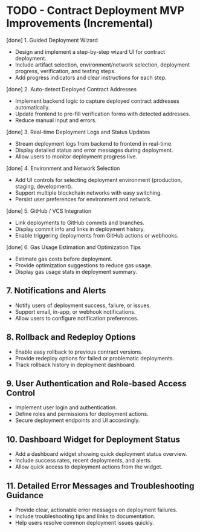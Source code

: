 # TODO - Contract Deployment MVP Improvements (Incremental)

[done] 1. Guided Deployment Wizard
- Design and implement a step-by-step wizard UI for contract deployment.
- Include artifact selection, environment/network selection, deployment progress, verification, and testing steps.
- Add progress indicators and clear instructions for each step.

[done] 2. Auto-detect Deployed Contract Addresses
- Implement backend logic to capture deployed contract addresses automatically.
- Update frontend to pre-fill verification forms with detected addresses.
- Reduce manual input and errors.

[done] 3. Real-time Deployment Logs and Status Updates
- Stream deployment logs from backend to frontend in real-time.
- Display detailed status and error messages during deployment.
- Allow users to monitor deployment progress live.

[done] 4. Environment and Network Selection
- Add UI controls for selecting deployment environment (production, staging, development).
- Support multiple blockchain networks with easy switching.
- Persist user preferences for environment and network.

[done] 5. GitHub / VCS Integration
- Link deployments to GitHub commits and branches.
- Display commit info and links in deployment history.
- Enable triggering deployments from GitHub actions or webhooks.

[done] 6. Gas Usage Estimation and Optimization Tips
- Estimate gas costs before deployment.
- Provide optimization suggestions to reduce gas usage.
- Display gas usage stats in deployment summary.

## 7. Notifications and Alerts
- Notify users of deployment success, failure, or issues.
- Support email, in-app, or webhook notifications.
- Allow users to configure notification preferences.

## 8. Rollback and Redeploy Options
- Enable easy rollback to previous contract versions.
- Provide redeploy options for failed or problematic deployments.
- Track rollback history in deployment dashboard.

## 9. User Authentication and Role-based Access Control
- Implement user login and authentication.
- Define roles and permissions for deployment actions.
- Secure deployment endpoints and UI accordingly.

## 10. Dashboard Widget for Deployment Status
- Add a dashboard widget showing quick deployment status overview.
- Include success rates, recent deployments, and alerts.
- Allow quick access to deployment actions from the widget.

## 11. Detailed Error Messages and Troubleshooting Guidance
- Provide clear, actionable error messages on deployment failures.
- Include troubleshooting tips and links to documentation.
- Help users resolve common deployment issues quickly.